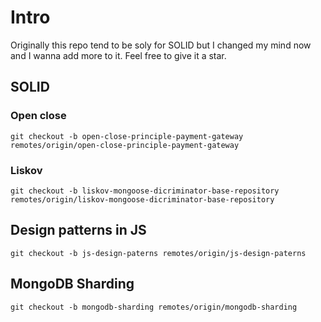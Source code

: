 # Intro

Originally this repo tend to be soly for SOLID but I changed my mind now and I wanna add more to it. Feel free to give it a star.

## SOLID

### Open close

`git checkout -b open-close-principle-payment-gateway remotes/origin/open-close-principle-payment-gateway`

### Liskov

`git checkout -b liskov-mongoose-dicriminator-base-repository remotes/origin/liskov-mongoose-dicriminator-base-repository`

## Design patterns in JS

`git checkout -b js-design-paterns remotes/origin/js-design-paterns`

## MongoDB Sharding

`git checkout -b mongodb-sharding remotes/origin/mongodb-sharding`

